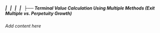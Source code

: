 ##### |   |   |   |   ├── Terminal Value Calculation Using Multiple Methods (Exit Multiple vs. Perpetuity Growth)

*Add content here*